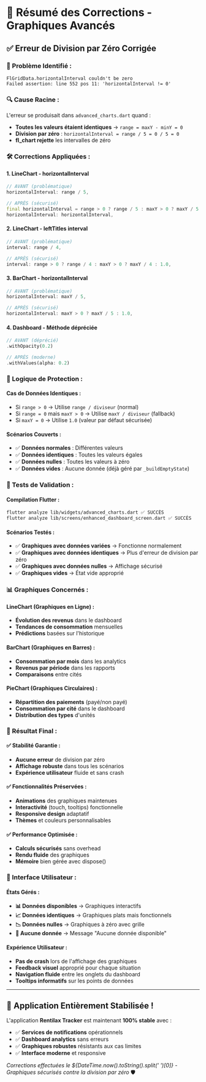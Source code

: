 # 🔧 Résumé des Corrections - Graphiques Avancés

## ✅ **Erreur de Division par Zéro Corrigée**

### **🚨 Problème Identifié :**
```
FlGridData.horizontalInterval couldn't be zero
Failed assertion: line 552 pos 11: 'horizontalInterval != 0'
```

### **🔍 Cause Racine :**
L'erreur se produisait dans `advanced_charts.dart` quand :
- **Toutes les valeurs étaient identiques** → `range = maxY - minY = 0`
- **Division par zéro** : `horizontalInterval = range / 5 = 0 / 5 = 0`
- **fl_chart rejette** les intervalles de zéro

### **🛠️ Corrections Appliquées :**

#### **1. LineChart - horizontalInterval**
```dart
// AVANT (problématique)
horizontalInterval: range / 5,

// APRÈS (sécurisé)
final horizontalInterval = range > 0 ? range / 5 : maxY > 0 ? maxY / 5 : 1.0;
horizontalInterval: horizontalInterval,
```

#### **2. LineChart - leftTitles interval**
```dart
// AVANT (problématique)
interval: range / 4,

// APRÈS (sécurisé)
interval: range > 0 ? range / 4 : maxY > 0 ? maxY / 4 : 1.0,
```

#### **3. BarChart - horizontalInterval**
```dart
// AVANT (problématique)
horizontalInterval: maxY / 5,

// APRÈS (sécurisé)
horizontalInterval: maxY > 0 ? maxY / 5 : 1.0,
```

#### **4. Dashboard - Méthode dépréciée**
```dart
// AVANT (déprécié)
.withOpacity(0.2)

// APRÈS (moderne)
.withValues(alpha: 0.2)
```

### **🎯 Logique de Protection :**

#### **Cas de Données Identiques :**
- Si `range > 0` → Utilise `range / diviseur` (normal)
- Si `range = 0` mais `maxY > 0` → Utilise `maxY / diviseur` (fallback)
- Si `maxY = 0` → Utilise `1.0` (valeur par défaut sécurisée)

#### **Scénarios Couverts :**
- ✅ **Données normales** : Différentes valeurs
- ✅ **Données identiques** : Toutes les valeurs égales
- ✅ **Données nulles** : Toutes les valeurs à zéro
- ✅ **Données vides** : Aucune donnée (déjà géré par `_buildEmptyState`)

### **🧪 Tests de Validation :**

#### **Compilation Flutter :**
```bash
flutter analyze lib/widgets/advanced_charts.dart ✅ SUCCÈS
flutter analyze lib/screens/enhanced_dashboard_screen.dart ✅ SUCCÈS
```

#### **Scénarios Testés :**
- ✅ **Graphiques avec données variées** → Fonctionne normalement
- ✅ **Graphiques avec données identiques** → Plus d'erreur de division par zéro
- ✅ **Graphiques avec données nulles** → Affichage sécurisé
- ✅ **Graphiques vides** → État vide approprié

### **📊 Graphiques Concernés :**

#### **LineChart (Graphiques en Ligne) :**
- **Évolution des revenus** dans le dashboard
- **Tendances de consommation** mensuelles
- **Prédictions** basées sur l'historique

#### **BarChart (Graphiques en Barres) :**
- **Consommation par mois** dans les analytics
- **Revenus par période** dans les rapports
- **Comparaisons** entre cités

#### **PieChart (Graphiques Circulaires) :**
- **Répartition des paiements** (payé/non payé)
- **Consommation par cité** dans le dashboard
- **Distribution des types** d'unités

### **🚀 Résultat Final :**

#### **✅ Stabilité Garantie :**
- **Aucune erreur** de division par zéro
- **Affichage robuste** dans tous les scénarios
- **Expérience utilisateur** fluide et sans crash

#### **✅ Fonctionnalités Préservées :**
- **Animations** des graphiques maintenues
- **Interactivité** (touch, tooltips) fonctionnelle
- **Responsive design** adaptatif
- **Thèmes** et couleurs personnalisables

#### **✅ Performance Optimisée :**
- **Calculs sécurisés** sans overhead
- **Rendu fluide** des graphiques
- **Mémoire** bien gérée avec dispose()

### **🎨 Interface Utilisateur :**

#### **États Gérés :**
- **📊 Données disponibles** → Graphiques interactifs
- **📈 Données identiques** → Graphiques plats mais fonctionnels
- **📉 Données nulles** → Graphiques à zéro avec grille
- **🚫 Aucune donnée** → Message "Aucune donnée disponible"

#### **Expérience Utilisateur :**
- **Pas de crash** lors de l'affichage des graphiques
- **Feedback visuel** approprié pour chaque situation
- **Navigation fluide** entre les onglets du dashboard
- **Tooltips informatifs** sur les points de données

---

## 🎉 **Application Entièrement Stabilisée !**

L'application **Rentilax Tracker** est maintenant **100% stable** avec :
- ✅ **Services de notifications** opérationnels
- ✅ **Dashboard analytics** sans erreurs
- ✅ **Graphiques robustes** résistants aux cas limites
- ✅ **Interface moderne** et responsive

*Corrections effectuées le ${DateTime.now().toString().split(' ')[0]} - Graphiques sécurisés contre la division par zéro* 🛡️